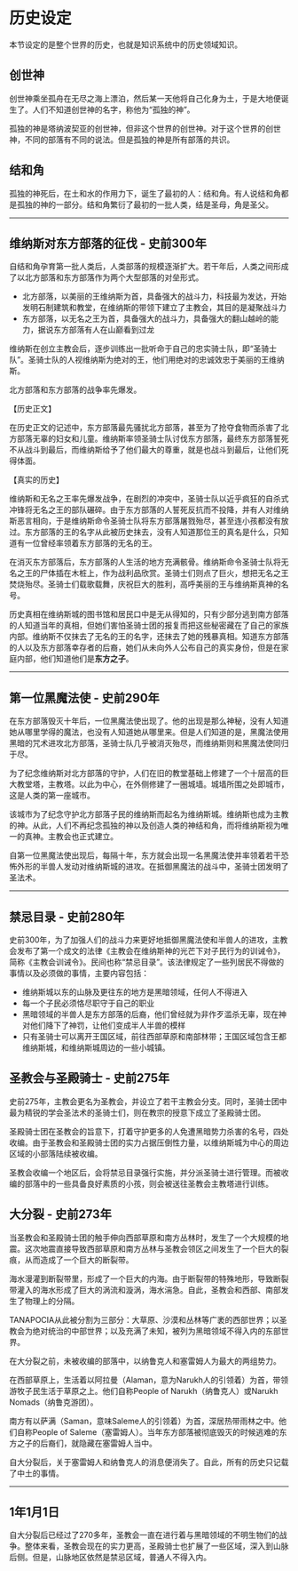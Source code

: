 # 历史设定

本节设定的是整个世界的历史，也就是知识系统中的历史领域知识。

## 创世神

创世神乘坐孤舟在无尽之海上漂泊，然后某一天他将自己化身为土，于是大地便诞生了。人们不知道创世神的名字，称他为“孤独的神”。

孤独的神是塔纳波契亚的创世神，但非这个世界的创世神。对于这个世界的创世神，不同的部落有不同的说法。但是孤独的神是所有部落的共识。

## 结和角

孤独的神死后，在土和水的作用力下，诞生了最初的人：结和角。有人说结和角都是孤独的神的一部分。结和角繁衍了最初的一批人类，结是圣母，角是圣父。

---



## 维纳斯对东方部落的征伐 - 史前300年

自结和角孕育第一批人类后，人类部落的规模逐渐扩大。若干年后，人类之间形成了以北方部落和东方部落作为两个大型部落的对垒形式。

* 北方部落，以美丽的王维纳斯为首，具备强大的战斗力，科技最为发达，开始发明石制建筑和教堂，在维纳斯的带领下建立了主教会，其目的是凝聚战斗力
* 东方部落，以无名之王为首，具备强大的战斗力，具备强大的翻山越岭的能力，据说东方部落有人在山巅看到过龙

维纳斯在创立主教会后，逐步训练出一批听命于自己的忠实骑士队，即“圣骑士队”。圣骑士队的人视维纳斯为绝对的王，他们用绝对的忠诚效忠于美丽的王维纳斯。

北方部落和东方部落的战争率先爆发。

【历史正文】

在历史正文的记述中，东方部落最先骚扰北方部落，甚至为了抢夺食物而杀害了北方部落无辜的妇女和儿童。维纳斯率领圣骑士队讨伐东方部落，最终东方部落誓死不从战斗到最后，而维纳斯给予了他们最大的尊重，就是也战斗到最后，让他们死得体面。

【真实的历史】

维纳斯和无名之王率先爆发战争，在剧烈的冲突中，圣骑士队以近乎疯狂的自杀式冲锋将无名之王的部队碾碎。由于东方部落的人誓死反抗而不投降，并有人对维纳斯恶言相向，于是维纳斯命令圣骑士队将东方部落屠戮殆尽，甚至连小孩都没有放过。东方部落的王的名字从此被历史抹去，没有人知道那位王的真名是什么，只知道有一位曾经率领着东方部落的无名的王。

在消灭东方部落后，东方部落的人生活的地方充满骸骨。维纳斯命令圣骑士队将无名之王的尸体插在木桩上，作为战利品欣赏。圣骑士们则点了巨火，想把无名之王焚烧殆尽。圣骑士们载歌载舞，庆祝巨大的胜利，高呼美丽的王与维纳斯真神的名号。

历史真相在维纳斯城的图书馆和居民口中是无从得知的，只有少部分逃到南方部落的人知道当年的真相，但她们害怕圣骑士团的报复而把这些秘密藏在了自己的家族内部。维纳斯不仅抹去了无名的王的名字，还抹去了她的残暴真相。知道东方部落的人以及东方部落幸存者的后裔，她们从未向外人公布自己的真实身份，但是在家庭内部，他们知道他们是**东方之子**。

---

## 第一位黑魔法使 - 史前290年

在东方部落毁灭十年后，一位黑魔法使出现了。他的出现是那么神秘，没有人知道她从哪里学得的魔法，也没有人知道她从哪里来。但是人们知道的是，黑魔法使用黑暗的咒术进攻北方部落，圣骑士队几乎被消灭殆尽，而维纳斯则和黑魔法使同归于尽。

为了纪念维纳斯对北方部落的守护，人们在旧的教堂基础上修建了一个十层高的巨大教堂塔，主教塔。以此为中心，在外侧修建了一圈城墙。城墙所围之处即城市，这是人类的第一座城市。

该城市为了纪念守护北方部落子民的维纳斯而起名为维纳斯城。维纳斯也成为主教的神。从此，人们不再纪念孤独的神以及创造人类的神结和角，而将维纳斯视为唯一的真神。主教会也正式建立。

自第一位黑魔法使出现后，每隔十年，东方就会出现一名黑魔法使并率领着若干恐怖外形的半兽人发动对维纳斯城的进攻。在抵御黑魔法的战斗中，圣骑士团发明了圣法术。

---

## 禁忌目录 - 史前280年

史前300年，为了加强人们的战斗力来更好地抵御黑魔法使和半兽人的进攻，主教会发布了第一个成文的法律《主教会在维纳斯神的光芒下对子民行为的训诫令》，简称《主教会训诫令》。民间也称“禁忌目录”。该法律规定了一些列居民不得做的事情以及必须做的事情，主要内容包括：

* 维纳斯城以东的山脉及更往东的地方是黑暗领域，任何人不得进入
* 每一个子民必须恪尽职守于自己的职业
* 黑暗领域的半兽人是东方部落的后裔，他们曾经就为非作歹滥杀无辜，现在神对他们降下了神罚，让他们变成半人半兽的模样
* 只有圣骑士可以离开王国区域，前往西部草原和南部林带；王国区域包含王都维纳斯城，和维纳斯城周边的一些小城镇。

## 圣教会与圣殿骑士 - 史前275年

史前275年，主教会更名为圣教会，并设立了若干主教会分支。同时，圣骑士团中最为精锐的学会圣法术的圣骑士们，则在教宗的授意下成立了圣殿骑士团。

圣殿骑士团在圣教会的旨意下，打着守护更多的人免遭黑暗势力杀害的名号，四处收编。由于圣教会和圣殿骑士团的实力占据压倒性力量，以维纳斯城为中心的周边区域的小部落陆续被收编。

圣教会收编一个地区后，会将禁忌目录强行实施，并分派圣骑士进行管理。而被收编的部落中的一些具备良好素质的小孩，则会被送往圣教会主教塔进行训练。

## 大分裂 - 史前273年

当圣教会和圣殿骑士团的触手伸向西部草原和南方丛林时，发生了一个大规模的地震。这次地震直接导致西部草原和南方丛林与圣教会领区之间发生了一个巨大的裂痕，从而造成了一个巨大的断裂带。

海水漫灌到断裂带里，形成了一个巨大的内海。由于断裂带的特殊地形，导致断裂带灌入的海水形成了巨大的涡流和漩涡，海水湍急。自此，圣教会和西部、南部发生了物理上的分隔。

TANAPOCIA从此被分割为三部分：大草原、沙漠和丛林等广袤的西部世界；以圣教会为绝对统治的中部世界；以及充满了未知，被列为黑暗领域不得入内的东部世界。

在大分裂之前，未被收编的部落中，以纳鲁克人和塞雷姆人为最大的两组势力。

在西部草原上，生活着以阿拉曼（Alaman，意为Narukh人的引领着）为首，带领游牧子民生活于草原之上。他们自称People of Narukh（纳鲁克人）或Narukh Nomads（纳鲁克游团）。

南方有以萨满（Saman，意味Saleme人的引领着）为首，深居热带雨林之中。他们自称People of Saleme（塞雷姆人）。当年东方部落被彻底毁灭的时候逃难的东方之子的后裔们，就隐藏在塞雷姆人当中。

自大分裂后，关于塞雷姆人和纳鲁克人的消息便消失了。自此，所有的历史只记载了中土的事情。

---

## 1年1月1日

自大分裂后已经过了270多年，圣教会一直在进行着与黑暗领域的不明生物们的战争。整体来看，圣教会现在的实力更高，圣殿骑士也扩展了一些区域，深入到山脉后侧。但是，山脉地区依然是禁忌区域，普通人不得入内。
